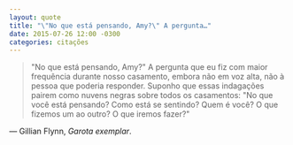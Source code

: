 ```yaml
---
layout: quote
title: "\"No que está pensando, Amy?\" A pergunta…"
date: 2015-07-26 12:00 -0300
categories: citações
---
```

>"No que está pensando, Amy?" A pergunta que eu fiz com maior frequência durante nosso casamento, embora não em voz alta, não à pessoa que poderia responder. Suponho que essas indagações pairem como nuvens negras sobre todos os casamentos: "No que você está pensando? Como está se sentindo? Quem é você? O que fizemos um ao outro? O que iremos fazer?"

— Gillian Flynn, _Garota exemplar_.
